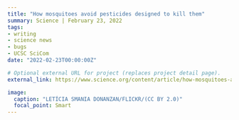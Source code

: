 ```yaml
---
title: "How mosquitoes avoid pesticides designed to kill them"
summary: Science | February 23, 2022
tags:
- writing
- science news
- bugs
- UCSC SciCom
date: "2022-02-23T00:00:00Z"

# Optional external URL for project (replaces project detail page).
external_link: https://www.science.org/content/article/how-mosquitoes-avoid-pesticides-designed-kill-them

image:
  caption: "LETÍCIA SMANIA DONANZAN/FLICKR/(CC BY 2.0)"
  focal_point: Smart
---
```

